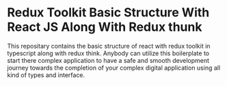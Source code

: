 # Redux Toolkit Basic Structure With React JS Along With Redux thunk

This repositary contains the basic structure of react with redux toolkit in typescript along with redux think. Anybody can utilize this boilerplate to start there complex application to have a safe and smooth development journey towards the completion of your complex digital application using all kind of types and interface.
